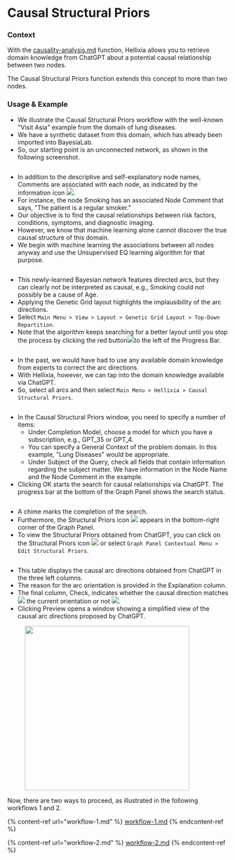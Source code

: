 # Causal Structural Priors

### Context

With the [causality-analysis.md](../causality-analysis.md "mention") function, Hellixia allows you to retrieve domain knowledge from ChatGPT about a potential causal relationship between two nodes.

The Causal Structural Priors function extends this concept to more than two nodes.

### Usage & Example

* We illustrate the Causal Structural Priors workflow with the well-known "Visit Asia" example from the domain of lung diseases.
* We have a synthetic dataset from this domain, which has already been imported into BayesiaLab.
* So, our starting point is an unconnected network, as shown in the following screenshot.

<figure><img src="https://res.cloudinary.com/dvr3obmlj/image/upload/v1689603068/Unconnected-Network_v2r9kd.webp" alt=""><figcaption></figcaption></figure>

* In addition to the descriptive and self-explanatory node names, Comments are associated with each node, as indicated by the information icon ![](https://res.cloudinary.com/dvr3obmlj/image/upload/v1686184116/BayesiaLab\_Icons/information-icon\_rcikcj.svg).
* For instance, the node Smoking has an associated Node Comment that says, "The patient is a regular smoker."
* Our objective is to find the causal relationships between risk factors, conditions, symptoms, and diagnostic imaging.
* However, we know that machine learning alone cannot discover the true causal structure of this domain.
* We begin with machine learning the associations between all nodes anyway and use the Unsupervised EQ learning algorithm for that purpose.

<figure><img src="https://res.cloudinary.com/dvr3obmlj/image/upload/v1689602948/EQ_vqlhn5.webp" alt=""><figcaption></figcaption></figure>

* This newly-learned Bayesian network features directed arcs, but they can clearly not be interpreted as causal, e.g., Smoking could not possibly be a cause of Age.
* Applying the Genetic Grid layout highlights the implausibility of the arc directions.
* Select `Main Menu > View > Layout > Genetic Grid Layout > Top-Down Repartition`.
* Note that the algorithm keeps searching for a better layout until you stop the process by clicking the red button![](https://res.cloudinary.com/dvr3obmlj/image/upload/v1684103679/BayesiaLab-Logos/red-button\_r825yi.svg)to the left of the Progress Bar.

<figure><img src="https://res.cloudinary.com/dvr3obmlj/image/upload/v1689605379/Top-Down-Repartition_dtjcbe.webp" alt=""><figcaption></figcaption></figure>

* In the past, we would have had to use any available domain knowledge from experts to correct the arc directions.
* With Hellixia, however, we can tap into the domain knowledge available via ChatGPT.
* So, select all arcs and then select `Main Menu > Hellixia > Causal Structural Priors`.

<figure><img src="https://res.cloudinary.com/dvr3obmlj/image/upload/v1689613442/Causal-Structural-Priors-Window_dobhhh.webp" alt=""><figcaption></figcaption></figure>

* In the Causal Structural Priors window, you need to specify a number of items:
  * Under Completion Model, choose a model for which you have a subscription, e.g., GPT\_35 or GPT\_4.
  * You can specify a General Context of the problem domain. In this example, "Lung Diseases" would be appropriate.
  * Under Subject of the Query, check all fields that contain information regarding the subject matter. We have information in the Node Name and the Node Comment in the example.
* Clicking OK starts the search for causal relationships via ChatGPT. The progress bar at the bottom of the Graph Panel shows the search status.

<figure><img src="https://res.cloudinary.com/dvr3obmlj/image/upload/v1689614067/Progress-Bar_kvo1j8.webp" alt=""><figcaption></figcaption></figure>

* A chime marks the completion of the search.
* Furthermore, the Structural Priors icon ![](https://res.cloudinary.com/dvr3obmlj/image/upload/v1684103672/BayesiaLab-Logos/structural-priors\_mrkohy.svg) appears in the bottom-right corner of the Graph Panel.
* To view the Structural Priors obtained from ChatGPT, you can click on the Structural Priors icon ![](https://res.cloudinary.com/dvr3obmlj/image/upload/v1684103672/BayesiaLab-Logos/structural-priors\_mrkohy.svg) or select `Graph Panel Contextual Menu > Edit Structural Priors`.

<figure><img src="https://res.cloudinary.com/dvr3obmlj/image/upload/v1689615213/Edit-Structural-Priors_bjjkmb.webp" alt=""><figcaption></figcaption></figure>

* This table displays the causal arc directions obtained from ChatGPT in the three left columns.
* The reason for the arc orientation is provided in the Explanation column.
* The final column, Check, indicates whether the causal direction matches ![](https://res.cloudinary.com/dvr3obmlj/image/upload/v1686184060/BayesiaLab\_Icons/validate-mean\_neyjmj.svg) the current orientation or not ![](https://res.cloudinary.com/dvr3obmlj/image/upload/v1686184075/BayesiaLab\_Icons/stop\_pgb4vf.svg).
* Clicking Preview opens a window showing a simplified view of the causal arc directions proposed by ChatGPT.

<figure><img src="https://res.cloudinary.com/dvr3obmlj/image/upload/v1689618453/Structural-Priors-Preview_abuujh.webp" alt="" width="375"><figcaption></figcaption></figure>

Now, there are two ways to proceed, as illustrated in the following workflows 1 and 2.

{% content-ref url="workflow-1.md" %}
[workflow-1.md](workflow-1.md)
{% endcontent-ref %}

{% content-ref url="workflow-2.md" %}
[workflow-2.md](workflow-2.md)
{% endcontent-ref %}
